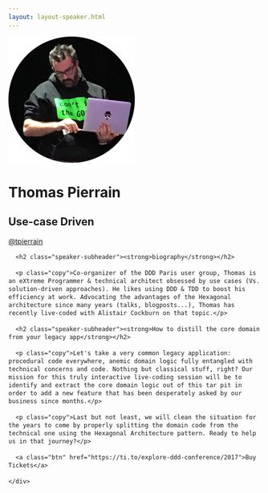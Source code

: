 ```yaml
---
layout: layout-speaker.html
---
```


<div class="container section featured-speaker">
  <div class="row">
    <div class="col-xs-12 col-sm-2 img-container">
      <img class="speaker-page-img" src="../img/speakers/Thomas-Pierrain-ON.png" />
      </div>
    <div class="col-xs-12 col-sm-10 copy-container">
      <h1 class="speaker-header">Thomas Pierrain</h1>
      <h2 class="speaker-subtitle">Use-case Driven</h2>
      <p class="copy"><a class="speaker-handle" href="https://twitter.com/@tpierrain" target="_blank">@tpierrain</a></p>

      <h2 class="speaker-subheader"><strong>biography</strong></h2>

      <p class="copy">Co-organizer of the DDD Paris user group, Thomas is an eXtreme Programmer & technical architect obsessed by use cases (Vs. solution-driven approaches). He likes using DDD & TDD to boost his efficiency at work. Advocating the advantages of the Hexagonal architecture since many years (talks, blogposts...), Thomas has recently live-coded with Alistair Cockburn on that topic.</p>

      <h2 class="speaker-subheader"><strong>How to distill the core domain from your legacy app</strong></h2>

      <p class="copy">Let's take a very common legacy application: procedural code everywhere, anemic domain logic fully entangled with technical concerns and code. Nothing but classical stuff, right? Our mission for this truly interactive live-coding session will be to identify and extract the core domain logic out of this tar pit in order to add a new feature that has been desperately asked by our business since months.</p>

      <p class="copy">Last but not least, we will clean the situation for the years to come by properly splitting the domain code from the technical one using the Hexagonal Architecture pattern. Ready to help us in that journey?</p>

      <a class="btn" href="https://ti.to/explore-ddd-conference/2017">Buy Tickets</a>

    </div>
</div>
</div>
